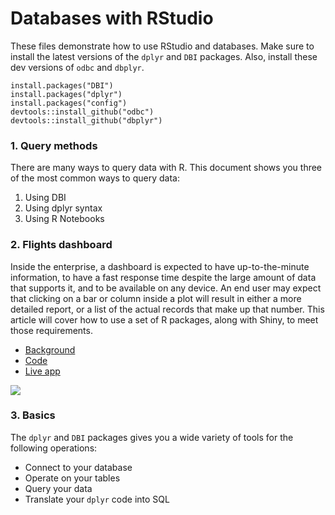 # Databases with RStudio

These files demonstrate how to use RStudio and databases. Make sure to install the latest versions of the `dplyr` and `DBI` packages. Also, install these dev versions of `odbc` and `dbplyr`.

```
install.packages("DBI")
install.packages("dplyr")
install.packages("config")
devtools::install_github("odbc")
devtools::install_github("dbplyr")
```

### 1. Query methods

There are many ways to query data with R. This document shows you three of the most common ways to query data:

1. Using DBI
2. Using dplyr syntax
3. Using R Notebooks

### 2. Flights dashboard

Inside the enterprise, a dashboard is expected to have up-to-the-minute information, to have a fast response time despite the large amount of data that supports it, and to be available on any device. An end user may expect that clicking on a bar or column inside a plot will result in either a more detailed report, or a list of the actual records that make up that number. This article will cover how to use a set of R packages, along with Shiny, to meet those requirements.

* [Background](https://rviews.rstudio.com/2017/09/20/dashboards-with-r-and-databases/)
* [Code](https://gist.github.com/edgararuiz/876ba4718e56af66c3e1181482b6cb99)
* [Live app](http://colorado.rstudio.com/rsc/flights-dashboard-teradata/)

![](teradata-flights-dashboard.png)

### 3. Basics

The `dplyr` and `DBI` packages gives you a wide variety of tools for the following operations:

* Connect to your database
* Operate on your tables
* Query your data
* Translate your `dplyr` code into SQL


